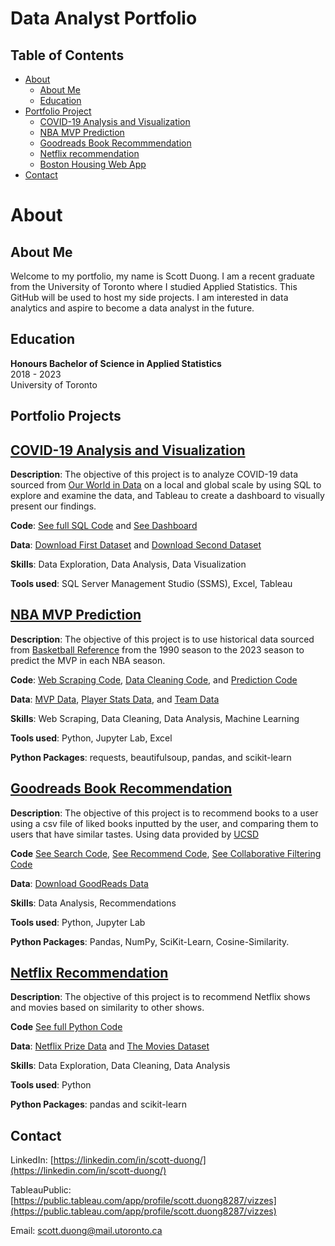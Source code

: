 # Data Analyst Portfolio

## Table of Contents
* [About](#about)
  * [About Me](#about-me)
  * [Education](#education)
* [Portfolio Project](#portfolio-project)
  * [COVID-19 Analysis and Visualization](#covid-19-analysis-and-visualization)
  * [NBA MVP Prediction](#nba-mvp-prediction)
  * [Goodreads Book Recommmendation](#goodreads-book-recommendation)
  * [Netflix recommendation](#netflix-recommendation)
  * [Boston Housing Web App](#boston-housing-web-app)
* [Contact](#contact)

# About

## About Me
Welcome to my portfolio, my name is Scott Duong. I am a recent graduate from the University of Toronto where I studied Applied Statistics. This GitHub will be used to host my side projects. I am interested in data analytics and aspire to become a data analyst in the future.

## Education
**Honours Bachelor of Science in Applied Statistics**\
2018 - 2023\
University of Toronto

## Portfolio Projects

## **[COVID-19 Analysis and Visualization](https://github.com/jidafan/COVID-19-Analysis-and-Visualization)**

**Description**: The objective of this project is to analyze COVID-19 data sourced from [Our World in Data](https://ourworldindata.org/covid-cases) on a local and global scale by using SQL to explore and examine the data, and Tableau to create a dashboard to visually present our findings.

**Code**: [See full SQL Code](https://github.com/jidafan/COVID-19-Analysis-and-Visualization/blob/main/Covid%20SQL%20Query.sql) and [See Dashboard](https://public.tableau.com/app/profile/scott.duong8287/viz/COVID19Dashboard_16955988107200/Dashboard1)

**Data**: [Download First Dataset](https://github.com/jidafan/COVID-19-Analysis-and-Visualization/blob/main/CovidDeaths.xlsb) and [Download Second Dataset](https://github.com/jidafan/COVID-19-Analysis-and-Visualization/blob/main/CovidVaccinations.xlsb)

**Skills**: Data Exploration, Data Analysis, Data Visualization

**Tools used**: SQL Server Management Studio (SSMS), Excel, Tableau

## **[NBA MVP Prediction](https://github.com/jidafan/nba-prediction-mvp)**

**Description**: The objective of this project is to use historical data sourced from [Basketball Reference](https://www.basketball-reference.com/) from the 1990 season to the 2023 season to predict the MVP in each NBA season.

**Code**: [Web Scraping Code](https://github.com/jidafan/nba-prediction-mvp/blob/main/web_scraping.ipynb), [Data Cleaning Code](https://github.com/jidafan/nba-prediction-mvp/blob/main/data_cleaning.ipynb), and [Prediction Code](https://github.com/jidafan/nba-prediction-mvp/blob/main/prediction.ipynb)

**Data**: [MVP Data](https://github.com/jidafan/nba-prediction-mvp/blob/main/mvps.csv), [Player Stats Data](https://github.com/jidafan/nba-prediction-mvp/blob/main/players.csv), and [Team Data](https://github.com/jidafan/nba-prediction-mvp/blob/main/teams.csv)

**Skills**: Web Scraping, Data Cleaning, Data Analysis, Machine Learning

**Tools used**: Python, Jupyter Lab, Excel

**Python Packages**: requests, beautifulsoup, pandas, and scikit-learn

## **[Goodreads Book Recommendation](https://github.com/jidafan/Goodreads-Book-Recommendation/)**

**Description**: The objective of this project is to recommend books to a user using a csv file of liked books inputted by the user, and comparing them to users that have similar tastes. Using data provided by [UCSD](https://sites.google.com/eng.ucsd.edu/ucsdbookgraph/home)

**Code** [See Search Code](https://github.com/jidafan/Goodreads-Book-Recommendation/blob/main/seach.ipynb), [See Recommend Code](https://github.com/jidafan/Goodreads-Book-Recommendation/blob/main/recommendations.ipynb), [See Collaborative Filtering Code](https://github.com/jidafan/Goodreads-Book-Recommendation/blob/main/collab%20filtering.ipynb)

**Data**: [Download GoodReads Data](https://sites.google.com/eng.ucsd.edu/ucsdbookgraph/home)

**Skills**: Data Analysis, Recommendations

**Tools used**: Python, Jupyter Lab

**Python Packages**: Pandas, NumPy, SciKit-Learn, Cosine-Similarity.

## **[Netflix Recommendation](https://github.com/jidafan/netflix-recommendation)**

**Description**: The objective of this project is to recommend Netflix shows and movies based on similarity to other shows.

**Code** [See full Python Code](https://github.com/jidafan/netflix-recommendation/blob/main/netflix_recommendations.py)

**Data**: [Netflix Prize Data](https://www.kaggle.com/datasets/netflix-inc/netflix-prize-data) and [The Movies Dataset](https://www.kaggle.com/datasets/rounakbanik/the-movies-dataset)

**Skills**: Data Exploration, Data Cleaning, Data Analysis

**Tools used**: Python

**Python Packages**: pandas and scikit-learn

## Contact

LinkedIn: [https://linkedin.com/in/scott-duong/](https://linkedin.com/in/scott-duong/)

TableauPublic: [https://public.tableau.com/app/profile/scott.duong8287/vizzes](https://public.tableau.com/app/profile/scott.duong8287/vizzes)

Email: [scott.duong@mail.utoronto.ca](scott.duong@mail.utoronto.ca)


